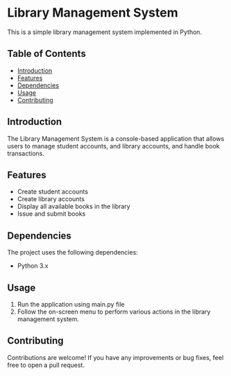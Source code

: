 
# Library Management System

This is a simple library management system implemented in Python.

## Table of Contents
- [Introduction](#introduction)
- [Features](#features)
- [Dependencies](#dependencies)
- [Usage](#Usage)
- [Contributing](#Contributing)

## Introduction

The Library Management System is a console-based application that allows users to manage student accounts, and library accounts, and handle book transactions.

## Features

- Create student accounts
- Create library accounts
- Display all available books in the library
- Issue and submit books

## Dependencies

The project uses the following dependencies:

- Python 3.x

## Usage

1. Run the application using main.py file
2. Follow the on-screen menu to perform various actions in the library management system.

## Contributing

Contributions are welcome! If you have any improvements or bug fixes, feel free to open a pull request.

